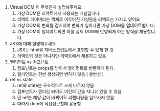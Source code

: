 1. Virtual DOM 이 무엇인지 설명해주세요.
   1. 가상 DOM은 리액트에서 사용되는 개념입니다.
   2. 리액트 파이버라는 객체로 이루어진 가상돔을 리액트는 가지고 있어요
   3. 가상 DOM의 변화를 감지하여 변화가 일어나면 가상 DOM을 업데이트합니다.
   4. 가상 DOM이 업데이트되면 이를 실제 DOM에 반영되게 하는 방식을 채용합니다.
2. JSX에 대해 설명해주세요
   1. JSX는 html을 자바스크립트에서 표현할 수 있게 한 것
   2. 리액트의 것은 아니지만 리액트에서 채용하고 있음
3. 엘리먼트 vs 컴포넌트
   1. 컴포넌트는 props를 받아서 엘리먼트를 반환하게 된다.
   2. 엘리먼트는 한번 생성되면 변하지 않음 ( 불변성 )
4. ref vs state
   1. ref와 state는 구조적으로 크게 다르지 않음
   2. 컴포넌트가 렌더링 되어도 이전의 값을 지니고 있을 수 있음
   3. 단 ref는 해당 값이 바뀌어도 리렌더링을 일으키지 않음
   4. 따라서 dom에 직접접근할때 유용함
